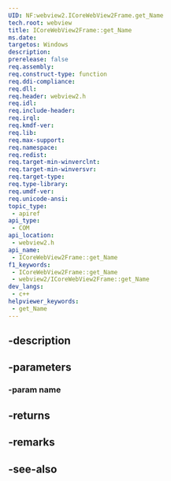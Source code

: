 ```yaml
---
UID: NF:webview2.ICoreWebView2Frame.get_Name
tech.root: webview
title: ICoreWebView2Frame::get_Name
ms.date: 
targetos: Windows
description: 
prerelease: false
req.assembly: 
req.construct-type: function
req.ddi-compliance: 
req.dll: 
req.header: webview2.h
req.idl: 
req.include-header: 
req.irql: 
req.kmdf-ver: 
req.lib: 
req.max-support: 
req.namespace: 
req.redist: 
req.target-min-winverclnt: 
req.target-min-winversvr: 
req.target-type: 
req.type-library: 
req.umdf-ver: 
req.unicode-ansi: 
topic_type:
 - apiref
api_type:
 - COM
api_location:
 - webview2.h
api_name:
 - ICoreWebView2Frame::get_Name
f1_keywords:
 - ICoreWebView2Frame::get_Name
 - webview2/ICoreWebView2Frame::get_Name
dev_langs:
 - c++
helpviewer_keywords:
 - get_Name
---
```


## -description

## -parameters

### -param name

## -returns

## -remarks

## -see-also

